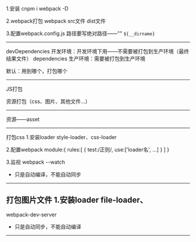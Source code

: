 1.安装
  cnpm i webpack -D

2.webpack打包
  webpack src文件 dist文件

3.配置webpack.config.js
  路径要写绝对路径——""  `${__dirname}`

--------------------------------------------------------------------------------

devDependencies   开发环境：开发环境下用——不需要被打包到生产环境（最终结果文件）
dependencies    生产环境：需要被打包到生产环境

默认：用到哪个，打包哪个

--------------------------------------------------------------------------------

JS打包

资源打包（css、图片、其他文件...）

--------------------------------------------------------------------------------

资源——asset

--------------------------------------------------------------------------------

打包css
1.安装loader
  style-loader、css-loader

2.配置webpack
  module:{
    rules:[
      {
        test:/正则/,
        use:['loader名', ...]
      }
    ]
  }

3.监视
  webpack   --watch
  * 只是自动编译，不能自动同步

--------------------------------------------------------------------------------

打包图片文件
1.安装loader
  file-loader、
--------------------------------------------------------------------------------

webpack-dev-server
* 只是自动同步，不能自动编译

--------------------------------------------------------------------------------
